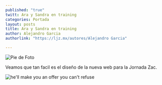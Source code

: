 ```yaml
---
published: "true"
twitt: Ara y Sandra en training
categories: Portada
layout: posts
title: Ara y Sandra en training
author: Alejandro Garcia
authorlink: "https://ljz.mx/autores/Alejandro Garcia"

---
```


![Pie de Foto](http://i.imgur.com/7QYJPQGm.jpg)

Veamos que tan facil es el diseño de la nueva web para la Jornada Zac.

![he'll make you an offer you can't refuse](http://i.imgur.com/aUsQ7c4m.jpg)
